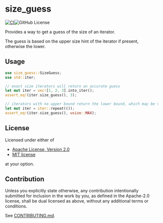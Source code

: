 # size_guess

[![CI](https://github.com/MaxMahem/size_guess/workflows/CI/badge.svg)](https://github.com/MaxMahem/size_guess/actions)![GitHub License](https://img.shields.io/github/license/maxmahem/size_guess)

Provides a way to get a guess of the size of an iterator. 

The guess is based on the upper size hint of the iterator if present, otherwise the lower.

## Usage

```rust
use size_guess::SizeGuess;
use std::iter;

// exact size iterators will return an accurate guess
let mut iter = vec![1, 2, 3].into_iter();
assert_eq!(iter.size_guess(), 3);

// iterators with no upper bound return the lower bound, which may be very large
let mut iter = iter::repeat(());
assert_eq!(iter.size_guess(), usize::MAX);
```

## License

Licensed under either of

 * [Apache License, Version 2.0](LICENSE-APACHE)
 * [MIT license](LICENSE-MIT)

at your option.

## Contribution

Unless you explicitly state otherwise, any contribution intentionally submitted
for inclusion in the work by you, as defined in the Apache-2.0 license, shall be
dual licensed as above, without any additional terms or conditions.

See [CONTRIBUTING.md](CONTRIBUTING.md).
